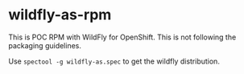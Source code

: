 wildfly-as-rpm
==============

This is POC RPM with WildFly for OpenShift. This is not following the packaging guidelines.

Use `spectool -g wildfly-as.spec` to get the wildfly distribution.
